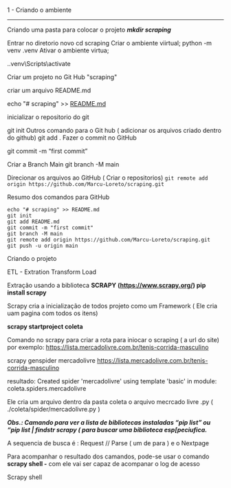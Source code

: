 1 - Criando o ambiente
****************************************
Criando uma pasta para colocar o projeto 
  ***mkdir scraping*** 

Entrar no diretorio novo
cd scraping
Criar o ambiente viirtual;
python -m venv .venv
Ativar o ambiente virtua;

.\.venv\Scripts\activate

Criar um projeto no Git Hub "scraping"

criar um arquivo README.md

echo "# scraping" >> [README.md](http://readme.md/)

inicializar o repositorio do git

git init
Outros comando para o Git hub ( adicionar os arquivos criado dentro do github)
git add .
Fazer o commit no GitHub

git commit -m “first commit”

Criar a Branch Main
git branch -M main

Direcionar os arquivos ao GitHub ( Criar o repositorios)
`git remote add origin https://github.com/Marcu-Loreto/scraping.git`

Resumo dos comandos para GitHub

```
echo "# scraping" >> README.md
git init
git add README.md
git commit -m "first commit"
git branch -M main
git remote add origin https://github.com/Marcu-Loreto/scraping.git
git push -u origin main
```

Criando  o projeto

ETL - Extration Transform Load

Extração usando a biblioteca **SCRAPY (**https://www.scrapy.org/**)
pip install scrapy**

Scrapy cria a inicialização de todos projeto como um Framework ( Ele cria uam pagina com todos os itens)

**scrapy startproject coleta**

Comando no scrapy para criar a rota para iniocar o scraping ( a url do site) por exemplo:  https://lista.mercadolivre.com.br/tenis-corrida-masculino

scrapy genspider mercadolivre https://lista.mercadolivre.com.br/tenis-corrida-masculino

resultado: Created spider 'mercadolivre' using template 'basic' in module:
coleta.spiders.mercadolivre

Ele cria um arquivo dentro da pasta coleta o arquivo mecrcado livre .py (  ./coleta/spider/mercadolivre.py )

***Obs.: Camando para ver a lista de bibliotecas instaladas “pip list” ou “pip list | findstr scrapy ( para buscar uma biblioteca esp[peciufica.***

A sequencia de busca é : Request // Parse ( um de para ) e o Nextpage

Para acompanhar o resultado dos camandos, pode-se usar o comando **scrapy shell  -** com ele vai ser capaz de acompanar o log de acesso

Scrapy shell
 
